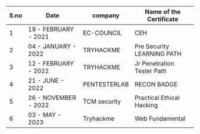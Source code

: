 | S.no | 		      Date                |   company	      |    Name of the Certificate |
|-----|------------------------------|-----------------|------------------------------|
|1	   |  	   19 -  FEBRUARY  - 2021 |     EC-COUNCIL 	 |              CEH            |
|2	   |      04 -  JANUARY   - 2022	|  TRYHACKME       |    Pre Security LEARNING PATH|
|3		 |     12 - FEBRUARY  - 2022    | TRYHACKME   	   |   Jr Penetration Tester Path | 
|4	   |    21 - JUNE - 2022          | PENTESTERLAB 	   |    RECON BADGE               |
|5    |      26 - NOVEMBER - 2022	  |  TCM security	   |  Practical Ethical Hacking   |
|6   |      03 - MAY - 2023  |  Tryhackme	   |  Web Fundamental   |
